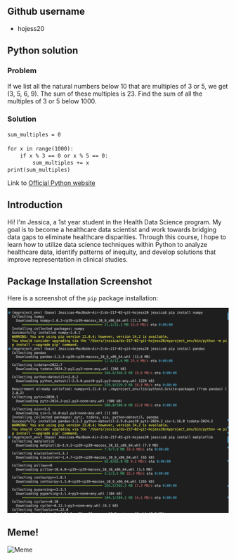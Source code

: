 ## Github username
* hojess20

## **Python solution**
### Problem
If we list all the natural numbers below 10 that are multiples of 3 or 5, we get (3, 5, 6, 9). 
The sum of these multiples is 23. Find the sum of all the multiples of 3 or 5 below 1000.

### Solution
```
sum_multiples = 0

for x in range(1000):
	if x % 3 == 0 or x % 5 == 0:
		sum_multiples += x
print(sum_multiples)
```

Link to [Official Python website](https://www.python.org)

## **Introduction**
Hi! I'm Jessica, a 1st year student in the Health Data Science program. My goal is to become a  healthcare data scientist and work 
towards bridging data gaps to eliminate healthcare disparities. Through this course, I hope to learn how to utilize data science
techniques within Python to analyze healthcare data, identify patterns of inequity, and develop solutions that improve representation in 
clinical studies.

## Package Installation Screenshot
Here is a screenshot of the `pip` package installation:

![Screenshot of package installation](installation.png)

## Meme!
![Meme](https://preview.redd.it/i-love-wiping-out-30-50-of-the-population-v0-1f0s4ps04uqd1.jpeg?width=1080&crop=smart&auto=webp&s=27481603fbadc3573b1ea332f3348f39b68d0a54)

